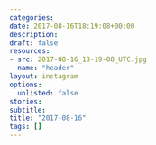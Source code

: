```yaml
---
categories:
date: 2017-08-16T18:19:08+00:00
description:
draft: false
resources:
- src: 2017-08-16_18-19-08_UTC.jpg
  name: "header"
layout: instagram
options:
  unlisted: false
stories:
subtitle:
title: "2017-08-16"
tags: []
---
```


 
